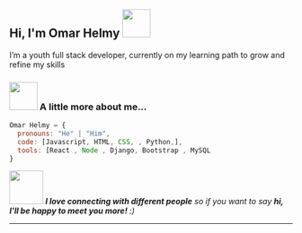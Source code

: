 <h2> Hi, I'm Omar Helmy <img src="https://media.giphy.com/media/mGcNjsfWAjY5AEZNw6/giphy.gif" width="50"></h2>
<p>I’m a youth full stack developer, currently on my learning path to grow and refine my skills</p>

<!-- [![Linkedin: thaianebraga](https://img.shields.io/badge/-thaianebraga-blue?style=flat-square&logo=Linkedin&logoColor=white&link=https://www.linkedin.com/in/thaianebraga/)](https://www.linkedin.com/in/thaianebraga/) -->


### <img src="https://media.giphy.com/media/VgCDAzcKvsR6OM0uWg/giphy.gif" width="50"> A little more about me...  

```javascript
Omar Helmy = {
  pronouns: "He" | "Him",
  code: [Javascript, HTML, CSS, , Python,],
  tools: [React , Node , Django, Bootstrap , MySQL 
}
```

<img src="https://media.giphy.com/media/LnQjpWaON8nhr21vNW/giphy.gif" width="60"> <em><b>I love connecting with different people</b> so if you want to say <b>hi, I'll be happy to meet you more!</b> :)</em>

---
